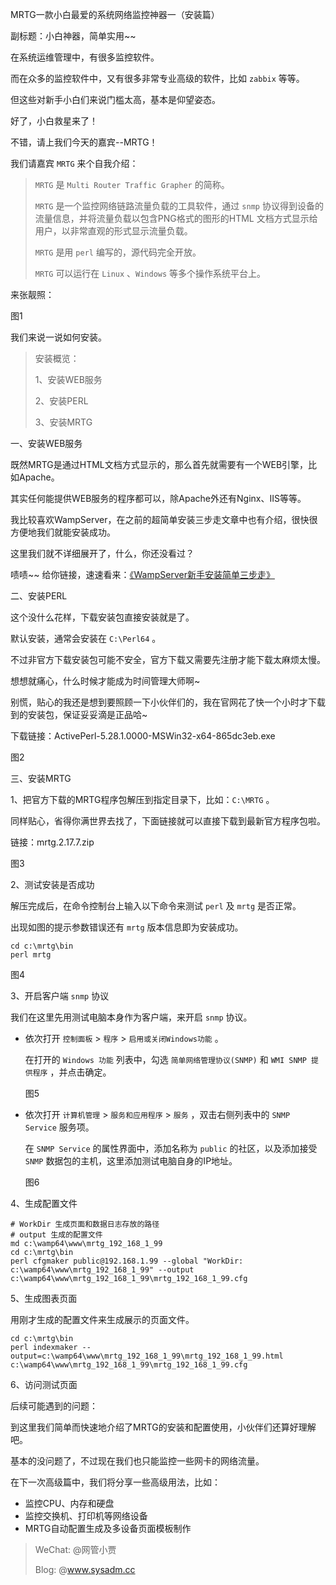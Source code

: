 MRTG一款小白最爱的系统网络监控神器一（安装篇）

副标题：小白神器，简单实用~~



在系统运维管理中，有很多监控软件。

而在众多的监控软件中，又有很多非常专业高级的软件，比如 `zabbix` 等等。

但这些对新手小白们来说门槛太高，基本是仰望姿态。

好了，小白救星来了！

不错，请上我们今天的嘉宾--MRTG！



我们请嘉宾 `MRTG` 来个自我介绍：

> `MRTG` 是 `Multi Router Traffic Grapher` 的简称。
>
> `MRTG` 是一个监控网络链路流量负载的工具软件，通过 `snmp` 协议得到设备的流量信息，并将流量负载以包含PNG格式的图形的HTML 文档方式显示给用户，以非常直观的形式显示流量负载。
>
> `MRTG` 是用 `perl` 编写的，源代码完全开放。
>
> `MRTG` 可以运行在 `Linux` 、`Windows` 等多个操作系统平台上。

来张靓照：

图1



我们来说一说如何安装。

> 安装概览：
>
> 1、安装WEB服务
>
> 2、安装PERL
>
> 3、安装MRTG



一、安装WEB服务

既然MRTG是通过HTML文档方式显示的，那么首先就需要有一个WEB引擎，比如Apache。

其实任何能提供WEB服务的程序都可以，除Apache外还有Nginx、IIS等等。

我比较喜欢WampServer，在之前的超简单安装三步走文章中也有介绍，很快很方便地我们就能安装成功。

这里我们就不详细展开了，什么，你还没看过？

啧啧~~ 给你链接，速速看来：[《WampServer新手安装简单三步走》](https://www.sysadm.cc/index.php/webxuexi/731-wampserver-install)



二、安装PERL

这个没什么花样，下载安装包直接安装就是了。

默认安装，通常会安装在 `C:\Perl64` 。

不过非官方下载安装包可能不安全，官方下载又需要先注册才能下载太麻烦太慢。

想想就痛心，什么时候才能成为时间管理大师啊~

别慌，贴心的我还是想到要照顾一下小伙伴们的，我在官网花了快一个小时才下载到的安装包，保证妥妥滴是正品哈~

下载链接：ActivePerl-5.28.1.0000-MSWin32-x64-865dc3eb.exe

图2





三、安装MRTG

1、把官方下载的MRTG程序包解压到指定目录下，比如：`C:\MRTG` 。

同样贴心，省得你满世界去找了，下面链接就可以直接下载到最新官方程序包啦。

链接：mrtg.2.17.7.zip

图3



2、测试安装是否成功

解压完成后，在命令控制台上输入以下命令来测试 `perl` 及 `mrtg` 是否正常。

出现如图的提示参数错误还有 `mrtg` 版本信息即为安装成功。

```shell
cd c:\mrtg\bin
perl mrtg
```

图4



3、开启客户端 `snmp` 协议

我们在这里先用测试电脑本身作为客户端，来开启 `snmp` 协议。

* 依次打开 `控制面板` > `程序` > `启用或关闭Windows功能` 。

  在打开的 `Windows 功能` 列表中，勾选 `简单网络管理协议(SNMP)` 和 `WMI SNMP 提供程序` ，并点击确定。

  图5

* 依次打开 `计算机管理` > `服务和应用程序` > `服务` ，双击右侧列表中的 `SNMP Service` 服务项。

  在 `SNMP Service` 的属性界面中，添加名称为 `public` 的社区，以及添加接受 `SNMP` 数据包的主机，这里添加测试电脑自身的IP地址。

  图6



4、生成配置文件

```shell
# WorkDir 生成页面和数据日志存放的路径
# output 生成的配置文件
md c:\wamp64\www\mrtg_192_168_1_99
cd c:\mrtg\bin
perl cfgmaker public@192.168.1.99 --global "WorkDir: c:\wamp64\www\mrtg_192_168_1_99" --output c:\wamp64\www\mrtg_192_168_1_99\mrtg_192_168_1_99.cfg
```



5、生成图表页面

用刚才生成的配置文件来生成展示的页面文件。

```shell
cd c:\mrtg\bin
perl indexmaker --output=c:\wamp64\www\mrtg_192_168_1_99\mrtg_192_168_1_99.html c:\wamp64\www\mrtg_192_168_1_99\mrtg_192_168_1_99.cfg
```





6、访问测试页面





后续可能遇到的问题：



到这里我们简单而快速地介绍了MRTG的安装和配置使用，小伙伴们还算好理解吧。

基本的没问题了，不过现在我们也只能监控一些网卡的网络流量。

在下一次高级篇中，我们将分享一些高级用法，比如：

* 监控CPU、内存和硬盘
* 监控交换机、打印机等网络设备
* MRTG自动配置生成及多设备页面模板制作



> WeChat: @网管小贾
>
> Blog: @www.sysadm.cc







